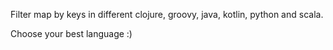 Filter map by keys in different clojure, groovy, java, kotlin, python and scala.

Choose your best language :)
